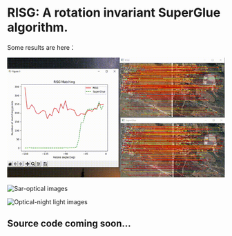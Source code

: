 # RISG: A rotation invariant SuperGlue algorithm.

Some results are here：

![Optical-optical images](./result/result1.gif)

![Sar-optical images](./result/result2.gif)

![Optical-night light images](./result/result2.gif)

## Source code coming soon...
